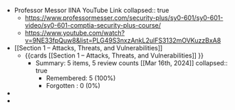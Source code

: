 - Professor Messor IINA YouTube Link
  collapsed:: true
	- https://www.professormesser.com/security-plus/sy0-601/sy0-601-video/sy0-601-comptia-security-plus-course/
	- https://www.youtube.com/watch?v=9NE33fpQuw8&list=PLG49S3nxzAnkL2ulFS3132mOVKuzzBxA8
- [[Section 1 – Attacks, Threats, and Vulnerabilities]]
	- {{cards [[Section 1 – Attacks, Threats, and Vulnerabilities]] }}
		- Summary: 5 items, 5 review counts [[Mar 16th, 2024]]
		  collapsed:: true
			- Remembered:   5 (100%)
			- Forgotten :   0 (0%)
-
-